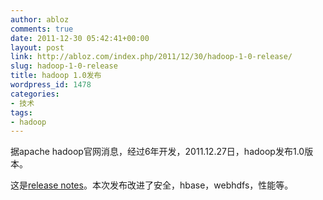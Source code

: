 ```yaml
---
author: abloz
comments: true
date: 2011-12-30 05:42:41+00:00
layout: post
link: http://abloz.com/index.php/2011/12/30/hadoop-1-0-release/
slug: hadoop-1-0-release
title: hadoop 1.0发布
wordpress_id: 1478
categories:
- 技术
tags:
- hadoop
---
```


据apache hadoop官网消息，经过6年开发，2011.12.27日，hadoop发布1.0版本。

这是[release notes](http://hadoop.apache.org/common/docs/r1.0.0/releasenotes.html)。本次发布改进了安全，hbase，webhdfs，性能等。
